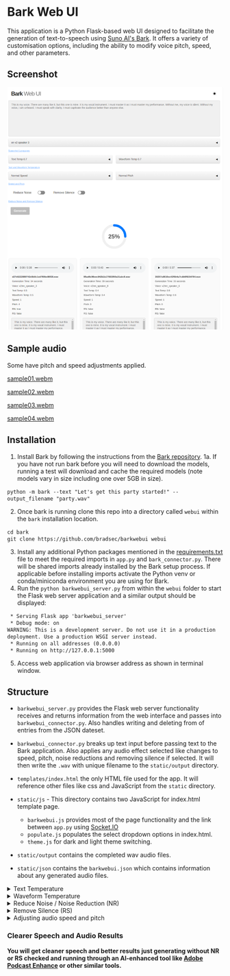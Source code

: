 # Bark Web UI

This application is a Python Flask-based web UI designed to facilitate the generation of text-to-speech using [Suno AI's Bark](https://github.com/suno-ai/bark). It offers a variety of customisation options, including the ability to modify voice pitch, speed, and other parameters.

## Screenshot
![Bark Web UI Screenshot](barkwebui_screenshot.png)

## Sample audio
Some have pitch and speed adjustments applied.  

[sample01.webm](https://github.com/bradsec/barkwebui/assets/7948876/cc18d734-c4f0-4a20-a4b2-c45d99782926)

[sample02.webm](https://github.com/bradsec/barkwebui/assets/7948876/143ae345-100a-4324-8158-8bf6e15e2be0)

[sample03.webm](https://github.com/bradsec/barkwebui/assets/7948876/6212efda-a2a1-4b25-906c-e45602d6ae32)

[sample04.webm](https://github.com/bradsec/barkwebui/assets/7948876/98cbe4ab-e051-4359-9b57-285275cd062c)

## Installation

1. Install Bark by following the instructions from the [Bark repository](https://github.com/suno-ai/bark).
1a. If you have not run bark before you will need to download the models, running a test will download and cache the required models (note models vary in size including one over 5GB in size).  
```terminal
python -m bark --text "Let's get this party started!" --output_filename "party.wav"
```
2. Once bark is running clone this repo into a directory called `webui` within the `bark` installation location. 
```Terminal
cd bark
git clone https://github.com/bradsec/barkwebui webui
```
3. Install any additional Python packages mentioned in the [requirements.txt](requirements.txt) file to meet the required imports in `app.py` and `bark_connector.py`. There will be shared imports already installed by the  Bark setup process. If applicable before installing imports activate the Python venv or conda/miniconda environment you are using for Bark.
4. Run the `python barkwebui_server.py` from within the `webui` folder to start the Flask web server application and a similar output should be displayed:
```terminal
 * Serving Flask app 'barkwebui_server'
 * Debug mode: on
WARNING: This is a development server. Do not use it in a production deployment. Use a production WSGI server instead.
 * Running on all addresses (0.0.0.0)
 * Running on http://127.0.0.1:5000
```
5. Access web application via browser address as shown in terminal window.

## Structure
- `barkwebui_server.py` provides the Flask web server functionality receives and returns information from the web interface and passes into `barkwebui_connector.py`. Also handles writing and deleting from of entries from the JSON dateset.

- `barkwebui_connector.py` breaks up text input before passing text to the Bark application. Also applies any audio effect selected like changes to speed, pitch, noise reductions and removing silence if selected. It will then write the `.wav` with unique filename to the `static/output` directory.

- `templates/index.html` the only HTML file used for the app. It will reference other files like css and JavaScript from the `static` directory.

- `static/js` - This directory contains two JavaScript for index.html template page.

  - `barkwebui.js` provides most of the page functionality and the link between `app.py` using [Socket.IO](https://socket.io/)
  - `populate.js` populates the select dropdown options in index.html.
  - `theme.js` for dark and light theme switching.

- `static/output` contains the completed wav audio files.
- `static/json` contains the `barkwebui.json` which contains information about any generated audio files.

<details>
<summary>Text Temperature</summary>
<br>
This parameter affects how the model generates speech from text. A higher text temperature value makes the model's output more random, while a lower text temperature value makes the model's output more deterministic. In other words, with a high text temperature, the model is more likely to generate unusual or unexpected speech from a given text prompt. On the other hand, with a low text temperature, the model is more likely to stick closely to the most probable output.
</details>
<details>
<summary>Waveform Temperature</summary>
<br>
This parameter affects how the model generates the final audio waveform. A higher waveform temperature value introduces more randomness into the audio output, which might result in more unusual sounds or voice modulations. A lower waveform temperature, on the other hand, makes the audio output more predictable and consistent.
</details>
<details>
<summary>Reduce Noise / Noise Reduction (NR)</summary>
<br>
Reduce background noise (not as good as an AI enhanced cleaner and often difficult to tell impact to audio given the randomness of each Bark generated speech even with same settings, it also can't remove echoing or AI hallucination). Code Ref (bark_connector.py): If value of 'reduce_noise' is True, it triggers noise reduction on the generated audio using the noisereduce library. reduce_noise takes the audio data and the sample rate as parameters and returns the audio with reduced noise. If reduce_noise is False, no noise reduction is applied, and the original audio is used.
</details>
  <details>
<summary>Remove Silence (RS)</summary>
<br>
Remove any extended pauses or silence (may not do much, was included for situations when generated voice contains long pauses for unknown reasons). Code Ref (bark_connector.py): If value of 'remove_silence' is True, it enables aggressive silence removal by setting the VAD (Voice Activity Detection) to level 3. The webrtcvad library is used for voice activity detection. If remove_silence is False, the VAD level is set to 0, which means no silence removal is applied. The sample rate also had to be reduced to 16000 from 24000 to get it to work with the webrtcvad library.
</details>
  <details>
<summary>Adjusting audio speed and pitch</summary>
<br>
Changes to speed and pitch may cause a fair amount of echo and reverb in the output audio. Running the audio through a third-party AI audio tool may help remove echo or reverb. A library called librosa is used for manipulating the audio speed and pitch. The speed of the audio is adjusted using the `librosa.effects.time_stretch` function, which stretches or compresses the audio by a certain factor. If the speed parameter passed into the `generate_voice` function is not 1.0 (i.e., the speed of the audio needs to be changed), the audio is time-stretched by the given rate. For instance, if the speed is 2, the audio's duration will be halved, making it play twice as fast. The pitch of the audio is adjusted using the `librosa.effects.pitch_shift` function. This function shifts the pitch of the audio by a certain number of half-steps. If the pitch parameter passed into the `generate_voice` function is not 0 (i.e., the pitch of the audio needs to be changed), the pitch of the audio is shifted by the given number of half-steps. For instance, if the pitch is 2, the pitch of the audio will be increased by 2 half-steps.
</details>
  
### Clearer Speech and Audio Results

**You will get cleaner speech and better results just generating without NR or RS checked and running through an AI-enhanced tool like [Adobe Podcast Enhance](https://podcast.adobe.com/enhance) or other similar tools.**
